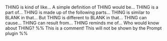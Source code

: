 THING is kind of like...
A simple definition of THING would be...
THING is a part of...
THING is made up of the following parts...
THING is similar to BLANK in that...
But THING is different to BLANK in that...
THING can cause...
THING can result from...
THING reminds me of...
Who would know about THING?
%% This is a comment! This will not be shown by the Prompt plugin %%
